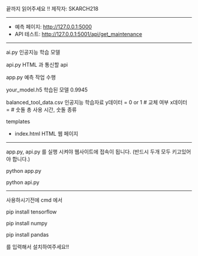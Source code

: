 끝까지 읽어주세요 !!
제작자: SKARCH218

--------------------------------------------------------------

- 예측 페이지: http://127.0.0.1:5000
- API 테스트: http://127.0.0.1:5001/api/get_maintenance

--------------------------------------------------------------

ai.py
인공지능 학습 모델

api.py
HTML 과 통신할 api

app.py
예측 작업 수행

your_model.h5
학습된 모델
0.9945

balanced_tool_data.csv
인공지능 학습자료
y데이터 = 0 or 1 # 교체 여부
x데이터 = # 숫돌 총 사용 시간, 숫돌 종류

templates
- index.html
HTML 웹 페이지

--------------------------------------------------------------

app.py, api.py 를 실행 시켜야 웹사이트에 접속이 됩니다. (반드시 두개 모두 키고있어야 합니다.)

python app.py

python api.py

--------------------------------------------------------------

사용하시기전에 cmd 에서

pip install tensorflow

pip install numpy

pip install pandas

를 입력해서 설치하여주세요!!
